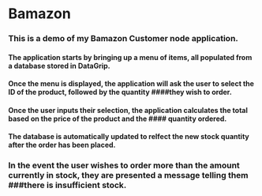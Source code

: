 # Bamazon

### This is a demo of my Bamazon Customer node application.

#### The application starts by bringing up a menu of items, all populated from a database stored in DataGrip.
#### Once the menu is displayed, the application will ask the user to select the ID of the product, followed by the quantity     ####they wish to order.

#### Once the user inputs their selection, the application calculates the total based on the price of the product and the     ####     quantity ordered.

#### The database is automatically updated to relfect the new stock quantity after the order has been placed.

### In the event the user wishes to order more than the amount currently in stock, they are presented a message telling them   ###there is insufficient stock.
